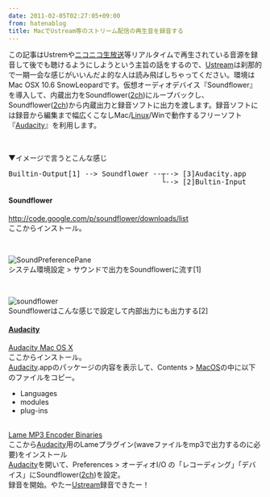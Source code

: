 ```yaml
---
date: 2011-02-05T02:27:05+09:00
from: hatenablog
title: MacでUstream等のストリーム配信の再生音を録音する
---
```


<p>この記事はUstremや<a class="keyword" href="http://d.hatena.ne.jp/keyword/%A5%CB%A5%B3%A5%CB%A5%B3%C0%B8%CA%FC%C1%F7">ニコニコ生放送</a>等リアルタイムで再生されている音源を録音して後でも聴けるようにしようという主旨の話をするので、<a class="keyword" href="http://d.hatena.ne.jp/keyword/Ustream">Ustream</a>は刹那的で一期一会な感じがいいんだよ的な人は読み飛ばしちゃってください。環境はMac OSX 10.6 SnowLeopardです。仮想オーディオデバイス『Soundflower』を導入して、内蔵出力をSoundflower(<a class="keyword" href="http://d.hatena.ne.jp/keyword/2ch">2ch</a>)にループバックし、Soundflower(<a class="keyword" href="http://d.hatena.ne.jp/keyword/2ch">2ch</a>)から内蔵出力と録音ソフトに出力を渡します。録音ソフトには録音から編集まで幅広くこなしMac/<a class="keyword" href="http://d.hatena.ne.jp/keyword/Linux">Linux</a>/Winで動作するフリーソフト『<a class="keyword" href="http://d.hatena.ne.jp/keyword/Audacity">Audacity</a>』を利用します。</p><br />
<p>▼イメージで言うとこんな感じ</p>
<pre class="code lang-txt" data-lang="txt" data-unlink>Builtin-Output[1] --&gt; Soundflower --┬--&gt; [3]Audacity.app
                                    └--&gt; [2]Bultin-Input
</pre>
<div class="section">
    <h4>Soundflower</h4>
    <p><a href="http://code.google.com/p/soundflower/downloads/list">http://code.google.com/p/soundflower/downloads/list</a><br />
ここからインストール。</p><br />
<p><img src="http://gyazo.com/684aa143d42ca1b77a6000592766954f.png" alt="SoundPreferencePane" /><br />
システム環境設定 > サウンドで出力をSoundflowerに流す[1]</p><br />
<p><img src="http://gyazo.com/456406f92c2f43d8acf2aea48cc9338d.png" alt="soundflower" /><br />
Soundflowerはこんな感じで設定して内部出力にも出力する[2]</p><p></p>

</div>
<div class="section">
    <h4><a class="keyword" href="http://d.hatena.ne.jp/keyword/Audacity">Audacity</a></h4>
    <p><a href="http://audacity.sourceforge.net/download/beta_mac">Audacity Mac OS X</a><br />
ここからインストール。<br />
<a class="keyword" href="http://d.hatena.ne.jp/keyword/Audacity">Audacity</a>.appのパッケージの内容を表示して、Contents > <a class="keyword" href="http://d.hatena.ne.jp/keyword/MacOS">MacOS</a>の中に以下のファイルをコピー。</p>

<ul>
<li>Languages</li>
<li>modules</li>
<li>plug-ins</li>
</ul><p><br />
<a href="http://lame.buanzo.com.ar/">Lame MP3 Encoder Binaries</a><br />
ここから<a class="keyword" href="http://d.hatena.ne.jp/keyword/Audacity">Audacity</a>用のLameプラグイン(waveファイルをmp3で出力するのに必要)をインストール<br />
<a class="keyword" href="http://d.hatena.ne.jp/keyword/Audacity">Audacity</a>を開いて、Preferences > オーディオI/O の「レコーディング」「デバイス」にSoundflower(<a class="keyword" href="http://d.hatena.ne.jp/keyword/2ch">2ch</a>)を設定。<br />
録音を開始。やたー<a class="keyword" href="http://d.hatena.ne.jp/keyword/Ustream">Ustream</a>録音できたー！</p>

</div>
